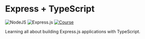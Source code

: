 # Express + TypeScript

![NodeJS](https://img.shields.io/badge/node.js-6DA55F?style=for-the-badge&logo=node.js&logoColor=white) ![Express.js](https://img.shields.io/badge/express.js-%23404d59.svg?style=for-the-badge&logo=express&logoColor=%2361DAFB) [![Course](https://img.shields.io/badge/Course_Link-9c3838?style=for-the-badge)](https://www.youtube.com/watch?v=Be7X6QJusJA)

Learning all about building Express.js applications with TypeScript.
